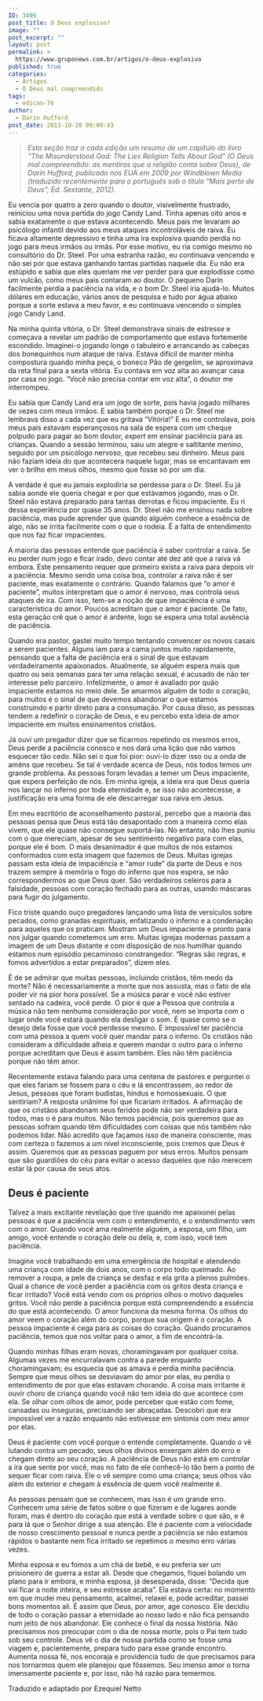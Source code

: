 ```yaml
---
ID: 3406
post_title: O Deus explosivo?
image: ""
post_excerpt: ""
layout: post
permalink: >
  https://www.gruponews.com.br/artigos/o-deus-explosivo
published: true
categories:
  - Artigos
  - O Deus mal compreendido
tags:
  - edicao-76
author:
  - Darin Hufford
post_date: 2013-10-20 09:00:43
---
```

<blockquote><i>Esta seção traz a cada edição um resumo de um capítulo do livro “The Misunderstood God: The Lies Religion Tells About God” (O Deus mal compreendido: as mentiras que a religião conta sobre Deus), de Darin Hufford, publicado nos EUA em 2009 por Windblown Media (traduzido recentemente para o português sob o título “Mais perto de Deus”, Ed. Sextante, 2012).</i></blockquote>
Eu vencia por quatro a zero quando o doutor, visivelmente frustrado, reiniciou uma nova partida do jogo Candy Land. Tinha apenas oito anos e sabia exatamente o que estava acontecendo. Meus pais me levaram ao psicólogo infantil devido aos meus ataques incontroláveis de raiva. Eu ficava altamente depressivo e tinha uma ira explosiva quando perdia no jogo para meus irmãos ou irmãs. Por esse motivo, eu ria comigo mesmo no consultório do Dr. Steel. Por uma estranha razão, eu continuava vencendo e não sei por que estava ganhando tantas partidas naquele dia. Eu não era estúpido e sabia que eles queriam me ver perder para que explodisse como um vulcão, como meus pais contaram ao doutor. O pequeno Darin facilmente perdia a paciência na vida, e o bom Dr. Steel iria ajudá-lo. Muitos dólares em educação, vários anos de pesquisa e tudo por água abaixo porque a sorte estava a meu favor, e eu continuava vencendo o simples jogo Candy Land.

Na minha quinta vitória, o Dr. Steel demonstrava sinais de estresse e começava a revelar um padrão de comportamento que estava fortemente escondido. Imaginei-o jogando longe o tabuleiro e arrancando as cabeças dos bonequinhos num ataque de raiva. Estava difícil de manter minha compostura quando minha peça, o boneco Pão de gergelim, se aproximava da reta final para a sexta vitória. Eu contava em voz alta ao avançar casa por casa no jogo. “Você não precisa contar em voz alta”, o doutor me interrompeu.

Eu sabia que Candy Land era um jogo de sorte, pois havia jogado milhares de vezes com meus irmãos. E sabia também porque o Dr. Steel me lembrava disso a cada vez que eu gritava “Vitória!” E eu me controlava, pois meus pais estavam esperançosos na sala de espera com um cheque polpudo para pagar ao bom doutor, <i>expert </i>em ensinar paciência para as crianças. Quando a sessão terminou, saiu um alegre e saltitante menino, seguido por um psicólogo nervoso, que recebeu seu dinheiro. Meus pais não faziam ideia do que acontecera naquele lugar, mas se encantavam em ver o brilho em meus olhos, mesmo que fosse só por um dia.

A verdade é que eu jamais explodiria se perdesse para o Dr. Steel. Eu já sabia aonde ele queria chegar e por que estávamos jogando, mas o Dr. Steel não estava preparado para tantas derrotas e ficou impaciente. Eu ri dessa experiência por quase 35 anos. Dr. Steel não me ensinou nada sobre paciência, mas pude aprender que quando alguém conhece a essência de algo, não se irrita facilmente com o que o rodeia. É a falta de entendimento que nos faz ficar impacientes.

A maioria das pessoas entende que paciência é saber controlar a raiva. Se eu perder num jogo e ficar irado, devo contar até dez até que a raiva vá embora. Este pensamento requer que primeiro exista a raiva para depois vir a paciência. Mesmo sendo uma coisa boa, controlar a raiva não é ser paciente, mas exatamente o contrário. Quando falamos que “o amor é paciente”, muitos interpretam que o amor é nervoso, mas controla seus ataques de ira. Com isso, tem-se a noção de que impaciência é uma característica do amor. Poucos acreditam que o amor é paciente. De fato, esta geração crê que o amor é ardente, logo se espera uma total ausência de paciência.

Quando era pastor, gastei muito tempo tentando convencer os novos casais a serem pacientes. Alguns iam para a cama juntos muito rapidamente, pensando que a falta de paciência era o sinal de que estavam verdadeiramente apaixonados. Atualmente, se alguém espera mais que quatro ou seis semanas para ter uma relação sexual, é acusado de não ter interesse pelo parceiro. Infelizmente, o amor é avaliado por quão impaciente estamos no meio dele. Se amarmos alguém de todo o coração, para muitos é o sinal de que devemos abandonar o que estamos construindo e partir direto para a consumação. Por causa disso, as pessoas tendem a redefinir o coração de Deus, e eu percebo esta ideia de amor impaciente em muitos ensinamentos cristãos.

Já ouvi um pregador dizer que se ficarmos repetindo os mesmos erros, Deus perde a paciência conosco e nos dará uma lição que não vamos esquecer tão cedo. Não sei o que foi pior: ouvi-lo dizer isso ou a onda de améns que recebeu. Se tal é verdade acerca de Deus, nós todos temos um grande problema. As pessoas foram levadas a temer um Deus impaciente, que espera perfeição de nós. Em minha igreja, a ideia era que Deus queria nos lançar no inferno por toda eternidade e, se isso não acontecesse, a justificação era uma forma de ele descarregar sua raiva em Jesus.

Em meu escritório de aconselhamento pastoral, percebo que a maioria das pessoas pensa que Deus está tão desapontado com a maneira como elas vivem, que ele quase não consegue suportá-las. No entanto, não lhes puniu com o que mereciam, apesar de seu sentimento negativo para com elas, porque ele é bom. O mais desanimador é que muitos de nós estamos conformados com esta imagem que fazemos de Deus. Muitas igrejas passam esta ideia de impaciência e “amor rude” da parte de Deus e nos trazem sempre à memória o fogo do inferno que nos espera, se não correspondermos ao que Deus quer. São verdadeiros celeiros para a falsidade, pessoas com coração fechado para as outras, usando máscaras para fugir do julgamento.

Fico triste quando ouço pregadores lançando uma lista de versículos sobre pecados, como granadas espirituais, enfatizando o inferno e a condenação para aqueles que os praticam. Mostram um Deus impaciente e pronto para nos julgar quando cometemos um erro. Muitas igrejas modernas passam a imagem de um Deus distante e com disposição de nos humilhar quando estamos num episódio pecaminoso constrangedor. “Regras são regras, e fomos advertidos a estar preparados”, dizem eles.

É de se admirar que muitas pessoas, incluindo cristãos, têm medo da morte? Não é necessariamente a morte que nos assusta, mas o fato de ela poder vir na pior hora possível. Se a música parar e você não estiver sentado na cadeira, você perde. O pior é que a Pessoa que controla a música não tem nenhuma consideração por você, nem se importa com o lugar onde você estará quando ela desligar o som. É quase como se o desejo dela fosse que você perdesse mesmo. É impossível ter paciência com uma pessoa a quem você quer mandar para o inferno. Os cristãos não consideram a dificuldade alheia e querem mandar o outro para o inferno porque acreditam que Deus é assim também. Eles não têm paciência porque não têm amor.

Recentemente estava falando para uma centena de pastores e perguntei o que eles fariam se fossem para o céu e lá encontrassem, ao redor de Jesus, pessoas que foram budistas, hindus e homossexuais. O que sentiriam? A resposta unânime foi que ficariam irritados. A afirmação de que os cristãos abandonam seus feridos pode não ser verdadeira para todos, mas o é para muitos. Não temos paciência, pois queremos que as pessoas sofram quando têm dificuldades com coisas que nós também não podemos lidar. Não acredito que façamos isso de maneira consciente, mas com certeza o fazemos a um nível inconsciente, pois cremos que Deus é assim. Queremos que as pessoas paguem por seus erros. Muitos pensam que são guardiões do céu para evitar o acesso daqueles que não merecem estar lá por causa de seus atos.
<h2>Deus é paciente</h2>
Talvez a mais excitante revelação que tive quando me apaixonei pelas pessoas é que a paciência vem com o entendimento, e o entendimento vem com o amor. Quando você ama realmente alguém, a esposa, um filho, um amigo, você entende o coração dele ou dela, e, com isso, você tem paciência.

Imagine você trabalhando em uma emergência de hospital e atendendo uma criança com idade de dois anos, com o corpo todo queimado. Ao remover a roupa, a pele da criança se desfaz e ela grita a plenos pulmões. Qual a chance de você perder a paciência com os gritos desta criança e ficar irritado? Você está vendo com os próprios olhos o motivo daqueles gritos. Você não perde a paciência porque está compreendendo a essência do que está acontecendo. O amor funciona da mesma forma. Os olhos do amor veem o coração além do corpo, porque sua origem é o coração. A pessoa impaciente é cega para as coisas do coração. Quando procuramos paciência, temos que nos voltar para o amor, a fim de encontrá-la.

Quando minhas filhas eram novas, choramingavam por qualquer coisa. Algumas vezes me encurralavam contra a parede enquanto choramingavam; eu esquecia que as amava e perdia minha paciência. Sempre que meus olhos se desviavam do amor por elas, eu perdia o entendimento de por que elas estavam chorando. A coisa mais irritante é ouvir choro de criança quando você não tem ideia do que acontece com ela. Se olhar com olhos de amor, pode perceber que estão com fome, cansadas ou inseguras, precisando ser abraçadas. Descobri que era impossível ver a razão enquanto não estivesse em sintonia com meu amor por elas.

Deus é paciente com você porque o entende completamente. Quando o vê lutando contra um pecado, seus olhos divinos enxergam além do erro e chegam direto ao seu coração. A paciência de Deus não está em controlar a ira que sente por você, mas no fato de ele conhecê-lo tão bem a ponto de sequer ficar com raiva. Ele o vê sempre como uma criança; seus olhos vão além do exterior e chegam à essência de quem você realmente é.

As pessoas pensam que se conhecem, mas isso é um grande erro. Conhecem uma série de fatos sobre o que fizeram e de lugares aonde foram, mas é dentro do coração que está a verdade sobre o que são, e é para lá que o Senhor dirige a sua atenção. Ele é paciente com a velocidade de nosso crescimento pessoal e nunca perde a paciência se não estamos rápidos o bastante nem fica irritado se repetimos o mesmo erro várias vezes.

Minha esposa e eu fomos a um chá de bebê, e eu preferia ser um prisioneiro de guerra a estar ali. Desde que chegamos, fiquei bolando um plano para ir embora, e minha esposa, já desesperada, disse: “Decida que vai ficar a noite inteira, e seu estresse acaba”. Ela estava certa: no momento em que mudei meu pensamento, acalmei, relaxei e, pode acreditar, passei bons momentos ali. É assim que Deus, por amor, age conosco. Ele decidiu de todo o coração passar a eternidade ao nosso lado e não fica pensando num jeito de nos abandonar. Ele conhece o final da nossa história. Não precisamos nos preocupar com o dia de nossa morte, pois o Pai tem tudo sob seu controle. Deus vê o dia de nossa partida como se fosse uma viagem e, pacientemente, prepara tudo para esse grande encontro. Aumenta nossa fé, nos encoraja e providencia tudo de que precisamos para nos tornarmos quem ele planejou que fôssemos. Seu imenso amor o torna imensamente paciente e, por isso, não há razão para temermos.
<p class="pebio">Traduzido e adaptado por Ezequiel Netto</p>